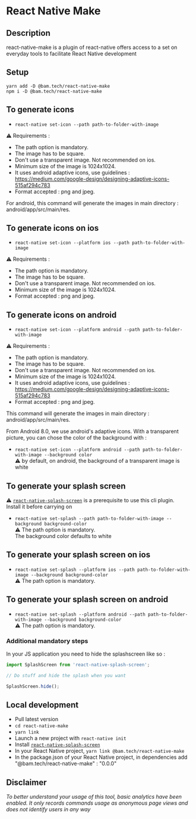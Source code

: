 # React Native Make

## Description

react-native-make is a plugin of react-native offers access to a set on everyday tools to facilitate React Native development

## Setup

```
yarn add -D @bam.tech/react-native-make
npm i -D @bam.tech/react-native-make
```

## To generate icons

- `react-native set-icon --path path-to-folder-with-image`

⚠️ Requirements :

- The path option is mandatory.
- The image has to be square.
- Don't use a transparent image. Not recommended on ios.
- Minimum size of the image is 1024x1024.
- It uses android adaptive icons, use guidelines : https://medium.com/google-design/designing-adaptive-icons-515af294c783
- Format accepted : png and jpeg.

For android, this command will generate the images in main directory : android/app/src/main/res.

## To generate icons on ios

- `react-native set-icon --platform ios --path path-to-folder-with-image`

⚠️ Requirements :

- The path option is mandatory.
- The image has to be square.
- Don't use a transparent image. Not recommended on ios.
- Minimum size of the image is 1024x1024.
- Format accepted : png and jpeg.

## To generate icons on android

- `react-native set-icon --platform android --path path-to-folder-with-image`

⚠️ Requirements :

- The path option is mandatory.
- The image has to be square.
- Don't use a transparent image. Not recommended on ios.
- Minimum size of the image is 1024x1024.
- It uses android adaptive icons, use guidelines : https://medium.com/google-design/designing-adaptive-icons-515af294c783
- Format accepted : png and jpeg.

This command will generate the images in main directory : android/app/src/main/res.

From Android 8.0, we use android's adaptive icons. With a transparent picture, you can chose the color of the background with :

- `react-native set-icon --platform android --path path-to-folder-with-image --background color`  
  ⚠️ by default, on android, the background of a transparent image is white

## To generate your splash screen

⚠️ [`react-native-splash-screen`](https://github.com/crazycodeboy/react-native-splash-screen) is a prerequisite to use this cli plugin.  
Install it before carrying on

- `react-native set-splash --path path-to-folder-with-image --background background-color`  
  ⚠️ The path option is mandatory.  
  The background color defaults to white

## To generate your splash screen on ios

- `react-native set-splash --platform ios --path path-to-folder-with-image --background background-color`  
  ⚠️ The path option is mandatory.

## To generate your splash screen on android

- `react-native set-splash --platform android --path path-to-folder-with-image --background background-color`  
  ⚠️ The path option is mandatory.

### Additional mandatory steps

In your JS application you need to hide the splashscreen like so :

```js
import SplashScreen from 'react-native-splash-screen';

// Do stuff and hide the splash when you want

SplashScreen.hide();
```

## Local development

- Pull latest version
- `cd react-native-make`
- `yarn link`
- Launch a new project with `react-native init`
- Install [`react-native-splash-screen`](https://github.com/crazycodeboy/react-native-splash-screen)
- In your React Native project, `yarn link @bam.tech/react-native-make`
- In the package.json of your React Native project, in dependencies add "@bam.tech/react-native-make" : "0.0.0"

## Disclaimer

_To better understand your usage of this tool, basic analytics have been enabled. It only records commands usage as anonymous page views and does not identify users in any way_
